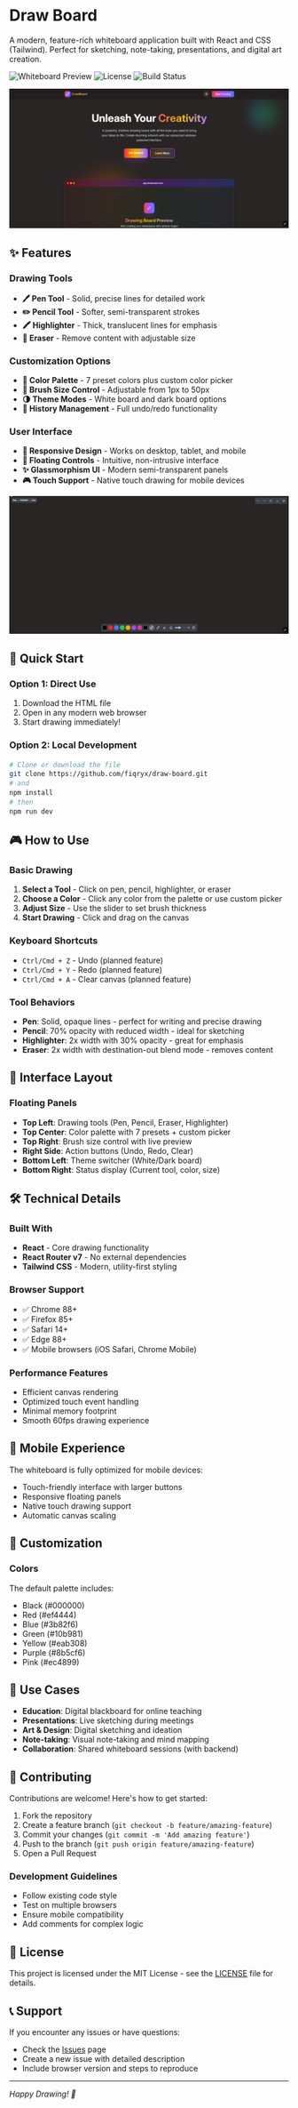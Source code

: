# Draw Board

A modern, feature-rich whiteboard application built with React and CSS (Tailwind). Perfect for sketching, note-taking, presentations, and digital art creation.

![Whiteboard Preview](https://img.shields.io/badge/Version-1.0.0-blue.svg)
![License](https://img.shields.io/badge/License-MIT-green.svg)
![Build Status](https://img.shields.io/badge/Build-Passing-brightgreen.svg)

[![Home](public/home.png)](https://pry-draw-board.vercel.app/)

## ✨ Features

### Drawing Tools
- **🖊️ Pen Tool** - Solid, precise lines for detailed work
- **✏️ Pencil Tool** - Softer, semi-transparent strokes
- **🖍️ Highlighter** - Thick, translucent lines for emphasis
- **🧽 Eraser** - Remove content with adjustable size

### Customization Options
- **🎨 Color Palette** - 7 preset colors plus custom color picker
- **📏 Brush Size Control** - Adjustable from 1px to 50px
- **🌗 Theme Modes** - White board and dark board options
- **💾 History Management** - Full undo/redo functionality

### User Interface
- **📱 Responsive Design** - Works on desktop, tablet, and mobile
- **🎯 Floating Controls** - Intuitive, non-intrusive interface
- **✨ Glassmorphism UI** - Modern semi-transparent panels
- **🎮 Touch Support** - Native touch drawing for mobile devices

[![Home](public/drawboard.gif)](https://pry-draw-board.vercel.app/)

## 🚀 Quick Start

### Option 1: Direct Use
1. Download the HTML file
2. Open in any modern web browser
3. Start drawing immediately!

### Option 2: Local Development
```bash
# Clone or download the file
git clone https://github.com/fiqryx/draw-board.git
# and
npm install
# then
npm run dev
```

## 🎮 How to Use

### Basic Drawing
1. **Select a Tool** - Click on pen, pencil, highlighter, or eraser
2. **Choose a Color** - Click any color from the palette or use custom picker
3. **Adjust Size** - Use the slider to set brush thickness
4. **Start Drawing** - Click and drag on the canvas

### Keyboard Shortcuts
- `Ctrl/Cmd + Z` - Undo (planned feature)
- `Ctrl/Cmd + Y` - Redo (planned feature)
- `Ctrl/Cmd + A` - Clear canvas (planned feature)

### Tool Behaviors
- **Pen**: Solid, opaque lines - perfect for writing and precise drawing
- **Pencil**: 70% opacity with reduced width - ideal for sketching
- **Highlighter**: 2x width with 30% opacity - great for emphasis
- **Eraser**: 2x width with destination-out blend mode - removes content

## 🎨 Interface Layout

### Floating Panels
- **Top Left**: Drawing tools (Pen, Pencil, Eraser, Highlighter)
- **Top Center**: Color palette with 7 presets + custom picker
- **Top Right**: Brush size control with live preview
- **Right Side**: Action buttons (Undo, Redo, Clear)
- **Bottom Left**: Theme switcher (White/Dark board)
- **Bottom Right**: Status display (Current tool, color, size)

## 🛠️ Technical Details

### Built With
- **React** - Core drawing functionality
- **React Router v7** - No external dependencies
- **Tailwind CSS** - Modern, utility-first styling

### Browser Support
- ✅ Chrome 88+
- ✅ Firefox 85+
- ✅ Safari 14+
- ✅ Edge 88+
- ✅ Mobile browsers (iOS Safari, Chrome Mobile)

### Performance Features
- Efficient canvas rendering
- Optimized touch event handling
- Minimal memory footprint
- Smooth 60fps drawing experience

## 📱 Mobile Experience

The whiteboard is fully optimized for mobile devices:
- Touch-friendly interface with larger buttons
- Responsive floating panels
- Native touch drawing support
- Automatic canvas scaling

## 🔧 Customization

### Colors
The default palette includes:
- Black (#000000)
- Red (#ef4444)
- Blue (#3b82f6)
- Green (#10b981)
- Yellow (#eab308)
- Purple (#8b5cf6)
- Pink (#ec4899)

## 🎯 Use Cases

- **Education**: Digital blackboard for online teaching
- **Presentations**: Live sketching during meetings
- **Art & Design**: Digital sketching and ideation
- **Note-taking**: Visual note-taking and mind mapping
- **Collaboration**: Shared whiteboard sessions (with backend)

<!-- ## 🚧 Roadmap

### Planned Features
- [ ] Shape tools (rectangle, circle, line)
- [ ] Text tool with font selection
- [ ] Layer management
- [ ] Save/export functionality (PNG, SVG, PDF)
- [ ] Real-time collaboration
- [ ] Keyboard shortcuts
- [ ] Grid/ruler overlay
- [ ] Image import and annotation
- [ ] Vector drawing mode

### Performance Improvements
- [ ] Canvas optimization for large drawings
- [ ] History compression
- [ ] WebGL acceleration option -->

## 🤝 Contributing

Contributions are welcome! Here's how to get started:

1. Fork the repository
2. Create a feature branch (`git checkout -b feature/amazing-feature`)
3. Commit your changes (`git commit -m 'Add amazing feature'`)
4. Push to the branch (`git push origin feature/amazing-feature`)
5. Open a Pull Request

### Development Guidelines
- Follow existing code style
- Test on multiple browsers
- Ensure mobile compatibility
- Add comments for complex logic

## 📄 License

This project is licensed under the MIT License - see the [LICENSE](LICENSE) file for details.

## 📞 Support

If you encounter any issues or have questions:
- Check the [Issues](../../issues) page
- Create a new issue with detailed description
- Include browser version and steps to reproduce

---

*Happy Drawing! 🎨*
